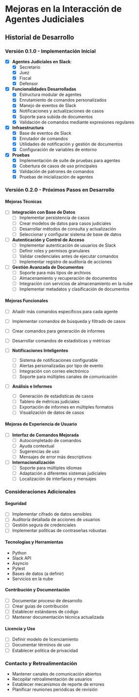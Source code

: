 # Mejoras en la Interacción de Agentes Judiciales

## Historial de Desarrollo

### Versión 0.1.0 - Implementación Inicial

- [X] **Agentes Judiciales en Slack**:
  - [X] Secretario
  - [X] Juez
  - [X] Fiscal
  - [X] Defensor

- [X] **Funcionalidades Desarrolladas**
  - [X] Estructura modular de agentes
  - [X] Enrutamiento de comandos personalizados
  - [X] Manejo de eventos de Slack
  - [X] Notificaciones y actualizaciones de casos
  - [X] Soporte para subida de documentos
  - [X] Validación de comandos mediante expresiones regulares

- [X] **Infraestructura**
  - [X] Base de eventos de Slack
  - [X] Enrutador de comandos
  - [X] Utilidades de notificación y gestión de documentos
  - [X] Configuración de variables de entorno

- [X] **Pruebas**
  - [X] Implementación de suite de pruebas para agentes
  - [X] Cobertura de casos de uso principales
  - [X] Validación de patrones de comandos
  - [X] Pruebas de inicialización de agentes

### Versión 0.2.0 - Próximos Pasos en Desarrollo

#### Mejoras Técnicas

- [ ] **Integración con Base de Datos**
  - [ ] Implementar persistencia de casos
  - [ ] Crear modelos de datos para casos judiciales
  - [ ] Desarrollar métodos de consulta y actualización
  - [ ] Seleccionar y configurar sistema de base de datos

- [ ] **Autenticación y Control de Acceso**
  - [ ] Implementar autenticación de usuarios de Slack
  - [ ] Definir roles y permisos granulares
  - [ ] Validar credenciales antes de ejecutar comandos
  - [ ] Implementar registro de auditoría de acciones

- [ ] **Gestión Avanzada de Documentos**
  - [ ] Soporte para más tipos de archivos
  - [ ] Almacenamiento y recuperación de documentos
  - [ ] Integración con servicios de almacenamiento en la nube
  - [ ] Implementar metadatos y clasificación de documentos

#### Mejoras Funcionales

- [ ] Añadir más comandos específicos para cada agente
- [ ] Implementar comandos de búsqueda y filtrado de casos
- [ ] Crear comandos para generación de informes
- [ ] Desarrollar comandos de estadísticas y métricas

- [ ] **Notificaciones Inteligentes**
  - [ ] Sistema de notificaciones configurable
  - [ ] Alertas personalizadas por tipo de evento
  - [ ] Integración con correo electrónico
  - [ ] Soporte para múltiples canales de comunicación

- [ ] **Análisis e Informes**
  - [ ] Generación de estadísticas de casos
  - [ ] Tablero de métricas judiciales
  - [ ] Exportación de informes en múltiples formatos
  - [ ] Visualización de datos de casos

#### Mejoras de Experiencia de Usuario

- [ ] **Interfaz de Comandos Mejorada**
  - [ ] Autocompletado de comandos
  - [ ] Ayuda contextual
  - [ ] Sugerencias de uso
  - [ ] Mensajes de error más descriptivos

- [ ] **Internacionalización**
  - [ ] Soporte para múltiples idiomas
  - [ ] Adaptación a diferentes sistemas judiciales
  - [ ] Localización de interfaces y mensajes

### Consideraciones Adicionales

#### Seguridad

- [ ] Implementar cifrado de datos sensibles
- [ ] Auditoría detallada de acciones de usuarios
- [ ] Gestión segura de credenciales
- [ ] Implementar políticas de contraseñas robustas

#### Tecnologías y Herramientas

- Python
- Slack API
- Asyncio
- Pytest
- Bases de datos (a definir)
- Servicios en la nube

#### Contribución y Documentación

- [ ] Documentar proceso de desarrollo
- [ ] Crear guías de contribución
- [ ] Establecer estándares de código
- [ ] Mantener documentación técnica actualizada

#### Licencia y Uso

- [ ] Definir modelo de licenciamiento
- [ ] Documentar términos de uso
- [ ] Establecer política de privacidad

### Contacto y Retroalimentación

- Mantener canales de comunicación abiertos
- Recopilar retroalimentación de usuarios
- Establecer mecanismos de reporte de errores
- Planificar reuniones periódicas de revisión
